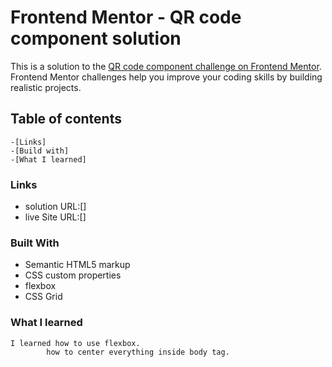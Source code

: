 # Frontend Mentor - QR code component solution

This is a solution to the [QR code component challenge on Frontend Mentor](https://www.frontendmentor.io/challenges/qr-code-component-iux_sIO_H). Frontend Mentor challenges help you improve your coding skills by building realistic projects.

## Table of contents 
	-[Links]
	-[Build with]
	-[What I learned]

### Links

 - solution URL:[]
 - live Site URL:[]

### Built With

- Semantic HTML5 markup
- CSS custom properties
- flexbox
- CSS Grid

### What I learned
	I learned how to use flexbox.
		    how to center everything inside body tag.


			

